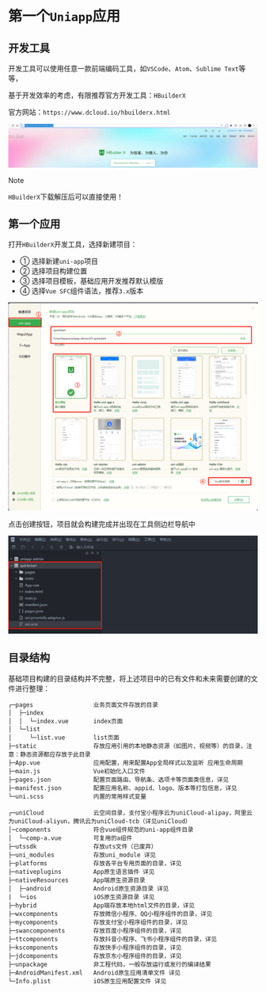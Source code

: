 # 第一个`Uniapp`应用

## 开发工具

开发工具可以使用任意一款前端编码工具，如`VSCode`、`Atom`、`Sublime Text`等等，

基于开发效率的考虑，有限推荐官方开发工具：`HBuilderX`

官方网站：`https://www.dcloud.io/hbuilderx.html`

![image-20250518162124129](./assets/image-20250518162124129.png)

> [!note]
>
> `HBuilderX`下载解压后可以直接使用！

## 第一个应用

打开`HBuilderX`开发工具，选择新建项目：

- ① 选择新建`uni-app`项目
- ② 选择项目构建位置
- ③ 选择项目模板，基础应用开发推荐默认模版
- ④ 选择`Vue SFC`组件语法，推荐`3.x`版本

![image-20250518162525662](./assets/image-20250518162525662.png)

点击创建按钮，项目就会构建完成并出现在工具侧边栏导航中

![image-20250518162641966](./assets/image-20250518162641966.png)

## 目录结构

基础项目构建的目录结构并不完整，将上述项目中的已有文件和未来需要创建的文件进行整理：

```
┌─pages                 业务页面文件存放的目录
│  ├─index
│  │  └─index.vue       index页面
│  └─list
│     └─list.vue        list页面
├─static                存放应用引用的本地静态资源（如图片、视频等）的目录，注意：静态资源都应存放于此目录
├─App.vue               应用配置，用来配置App全局样式以及监听 应用生命周期
├─main.js               Vue初始化入口文件
├─pages.json            配置页面路由、导航条、选项卡等页面类信息，详见
├─manifest.json         配置应用名称、appid、logo、版本等打包信息，详见
└─uni.scss              内置的常用样式变量

┌─uniCloud              云空间目录，支付宝小程序云为uniCloud-alipay，阿里云为uniCloud-aliyun，腾讯云为uniCloud-tcb（详见uniCloud）
│─components            符合vue组件规范的uni-app组件目录
│  └─comp-a.vue         可复用的a组件
├─utssdk                存放uts文件（已废弃）
├─uni_modules           存放uni_module 详见
├─platforms             存放各平台专用页面的目录，详见
├─nativeplugins         App原生语言插件 详见
├─nativeResources       App端原生资源目录
│  ├─android            Android原生资源目录 详见
|  └─ios                iOS原生资源目录 详见
├─hybrid                App端存放本地html文件的目录，详见
├─wxcomponents          存放微信小程序、QQ小程序组件的目录，详见
├─mycomponents          存放支付宝小程序组件的目录，详见
├─swancomponents        存放百度小程序组件的目录，详见
├─ttcomponents          存放抖音小程序、飞书小程序组件的目录，详见
├─kscomponents          存放快手小程序组件的目录，详见
├─jdcomponents          存放京东小程序组件的目录，详见
├─unpackage             非工程代码，一般存放运行或发行的编译结果
├─AndroidManifest.xml   Android原生应用清单文件 详见
└─Info.plist            iOS原生应用配置文件 详见
```













